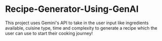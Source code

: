 # Recipe-Generator-Using-GenAI
This project uses Gemini's API to take in the user input like ingredients available, cuisine type, time and complexity to generate a recipe which the user can use to start their cooking journey! 
